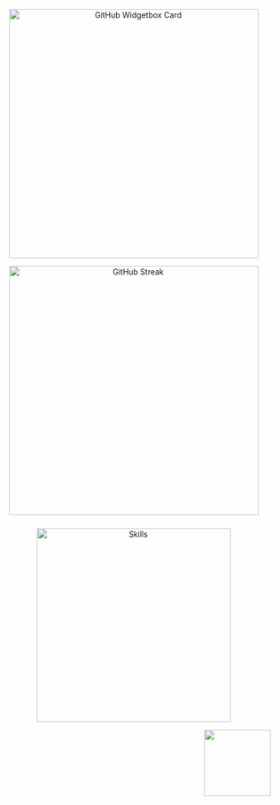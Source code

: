 <div align="center">
  <a href="https://discord.com/users/1208098209063379065" title="GitHub Profile">
      <img 
        src="https://github-widgetbox.vercel.app/api/profile?username=k4itrun&theme=darkmode&data=followers,repositories,stars,commits" 
        alt="GitHub Widgetbox Card" 
        style="width: 450px;
      ">
  </a>

  <img 
    src="https://streak-stats.demolab.com?user=k4itrun&theme=black-ice&hide_border=true" 
    alt="GitHub Streak" 
    style="width: 450px; 
  ">
  
  <img 
    src="https://skillicons.dev/icons?i=html,css,js,elixir,go,rust,bash,py" 
    alt="Skills" 
    style="margin-top: 10px; width: 350px;
  ">
</div>

<p align="right" style="margin: 0; padding: 0;">
  <img 
    src="https://visitcount.itsvg.in/api?id=k4itrun&icon=0&color=6" 
    width="120px" 
    style="vertical-align: middle; margin-right: 5px;
  ">
</p>
